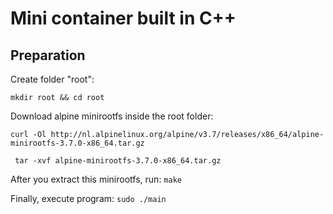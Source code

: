 # Mini container built in C++

## Preparation

Create folder "root":

```mkdir root && cd root```

Download alpine minirootfs inside the root folder:

```curl -Ol http://nl.alpinelinux.org/alpine/v3.7/releases/x86_64/alpine-minirootfs-3.7.0-x86_64.tar.gz```

``` tar -xvf alpine-minirootfs-3.7.0-x86_64.tar.gz```

After you extract this minirootfs, run:
```make```

Finally, execute program:
```sudo ./main```